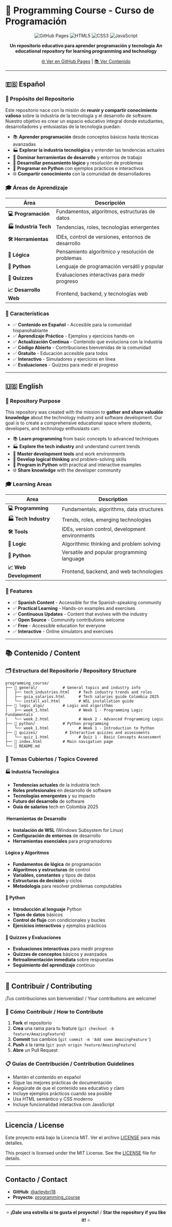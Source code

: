 # 🚀 Programming Course - Curso de Programación

<div align="center">

![GitHub Pages](https://img.shields.io/badge/GitHub%20Pages-222222?style=for-the-badge&logo=GitHub%20Pages&logoColor=white)
![HTML5](https://img.shields.io/badge/HTML5-E34F26?style=for-the-badge&logo=html5&logoColor=white)
![CSS3](https://img.shields.io/badge/CSS3-1572B6?style=for-the-badge&logo=css3&logoColor=white)
![JavaScript](https://img.shields.io/badge/JavaScript-F7DF1E?style=for-the-badge&logo=javascript&logoColor=black)

**Un repositorio educativo para aprender programación y tecnología**
**An educational repository for learning programming and technology**

[🌐 Ver en GitHub Pages](https://arleybri18.github.io/programming_course/) | [📚 Ver Contenido](#contenido--content)

</div>

---

## 🇪🇸 Español

### 🎯 Propósito del Repositorio

Este repositorio nace con la misión de **reunir y compartir conocimiento valioso** sobre la industria de la tecnología y el desarrollo de software. Nuestro objetivo es crear un espacio educativo integral donde estudiantes, desarrolladores y entusiastas de la tecnología puedan:

- 📚 **Aprender programación** desde conceptos básicos hasta técnicas avanzadas
- 🏭 **Explorar la industria tecnológica** y entender las tendencias actuales
- 🔧 **Dominar herramientas de desarrollo** y entornos de trabajo
- 🧠 **Desarrollar pensamiento lógico** y resolución de problemas
- 🐍 **Programar en Python** con ejemplos prácticos e interactivos
- 🌐 **Compartir conocimiento** con la comunidad de desarrolladores

### 🎓 Áreas de Aprendizaje

| Área | Descripción |
|------|-------------|
| **💻 Programación** | Fundamentos, algoritmos, estructuras de datos |
| **🏭 Industria Tech** | Tendencias, roles, tecnologías emergentes |
| **🛠️ Herramientas** | IDEs, control de versiones, entornos de desarrollo |
| **🧮 Lógica** | Pensamiento algorítmico y resolución de problemas |
| **🐍 Python** | Lenguaje de programación versátil y popular |
| **🎯 Quizzes** | Evaluaciones interactivas para medir progreso |
| **📈 Desarrollo Web** | Frontend, backend, y tecnologías web |

### 🚀 Características

- ✅ **Contenido en Español** - Accesible para la comunidad hispanohablante
- ✅ **Aprendizaje Práctico** - Ejemplos y ejercicios hands-on
- ✅ **Actualización Continua** - Contenido que evoluciona con la industria
- ✅ **Código Abierto** - Contribuciones bienvenidas de la comunidad
- ✅ **Gratuito** - Educación accesible para todos
- ✅ **Interactivo** - Simuladores y ejercicios en línea
- ✅ **Evaluaciones** - Quizzes para medir el progreso

---

## 🇺🇸 English

### 🎯 Repository Purpose

This repository was created with the mission to **gather and share valuable knowledge** about the technology industry and software development. Our goal is to create a comprehensive educational space where students, developers, and technology enthusiasts can:

- 📚 **Learn programming** from basic concepts to advanced techniques
- 🏭 **Explore the tech industry** and understand current trends
- 🔧 **Master development tools** and work environments
- 🧠 **Develop logical thinking** and problem-solving skills
- 🐍 **Program in Python** with practical and interactive examples
- 🌐 **Share knowledge** with the developer community

### 🎓 Learning Areas

| Area | Description |
|------|-------------|
| **💻 Programming** | Fundamentals, algorithms, data structures |
| **🏭 Tech Industry** | Trends, roles, emerging technologies |
| **🛠️ Tools** | IDEs, version control, development environments |
| **🧮 Logic** | Algorithmic thinking and problem solving |
| **🐍 Python** | Versatile and popular programming language |
| **📈 Web Development** | Frontend, backend, and web technologies |

### 🚀 Features

- ✅ **Spanish Content** - Accessible for the Spanish-speaking community
- ✅ **Practical Learning** - Hands-on examples and exercises
- ✅ **Continuous Updates** - Content that evolves with the industry
- ✅ **Open Source** - Community contributions welcome
- ✅ **Free** - Accessible education for everyone
- ✅ **Interactive** - Online simulators and exercises

---

## 📚 Contenido / Content

### 🗂️ Estructura del Repositorio / Repository Structure

```
programming_course/
├── 📁 general/           # General topics and industry info
│   ├── tech_industries.html    # Tech industry trends and roles
│   ├── guia_salarios.html      # Tech salaries guide Colombia 2025
│   └── install_wsl.html        # WSL installation guide
├── 📁 logic_algo/        # Logic and algorithms
│   ├── week_1.html             # Week 1 - Programming Logic Fundamentals
│   └── week_2.html             # Week 2 - Advanced Programming Logic
├── 📁 python/            # Python programming
│   └── week_1.html             # Week 1 - Introduction to Python
├── 📁 quizzes/            # Interactive quizzes and assessments
│   └── quiz_1.html             # Quiz 1 - Basic Concepts Assessment
├── 📄 index.html         # Main navigation page
└── 📄 README.md
```

### 🎯 Temas Cubiertos / Topics Covered

#### 🏭 **Industria Tecnológica**
- **Tendencias actuales** de la industria tech
- **Roles profesionales** en desarrollo de software
- **Tecnologías emergentes** y su impacto
- **Futuro del desarrollo** de software
- **Guía de salarios** tech en Colombia 2025

#### ️ **Herramientas de Desarrollo**
- **Instalación de WSL** (Windows Subsystem for Linux)
- **Configuración de entornos** de desarrollo
- **Herramientas esenciales** para programadores

####  **Lógica y Algoritmos**
- **Fundamentos de lógica** de programación
- **Algoritmos y estructuras** de control
- **Variables, constantes** y tipos de datos
- **Estructuras de decisión** y ciclos
- **Metodología** para resolver problemas computables

#### 🐍 **Python**
- **Introducción al lenguaje** Python
- **Tipos de datos** básicos
- **Control de flujo** con condicionales y bucles
- **Ejercicios interactivos** y ejemplos prácticos

#### 🎯 **Quizzes y Evaluaciones**
- **Evaluaciones interactivas** para medir progreso
- **Quizzes de conceptos** básicos y avanzados
- **Retroalimentación inmediata** sobre respuestas
- **Seguimiento del aprendizaje** continuo

---

## 🤝 Contribuir / Contributing

¡Tus contribuciones son bienvenidas! / Your contributions are welcome!

### 📝 Cómo Contribuir / How to Contribute

1. **Fork** el repositorio
2. **Crea** una rama para tu feature (`git checkout -b feature/AmazingFeature`)
3. **Commit** tus cambios (`git commit -m 'Add some AmazingFeature'`)
4. **Push** a la rama (`git push origin feature/AmazingFeature`)
5. **Abre** un Pull Request

### 📋 Guías de Contribución / Contribution Guidelines

- Mantén el contenido en español
- Sigue las mejores prácticas de documentación
- Asegúrate de que el contenido sea educativo y claro
- Incluye ejemplos prácticos cuando sea posible
- Usa HTML semántico y CSS moderno
- Incluye funcionalidad interactiva con JavaScript

---

##  Licencia / License

Este proyecto está bajo la Licencia MIT. Ver el archivo [LICENSE](LICENSE) para más detalles.

This project is licensed under the MIT License. See the [LICENSE](LICENSE) file for details.

---

##  Contacto / Contact

- **GitHub**: [@arleybri18](https://github.com/arleybri18)
- **Proyecto**: [programming_course](https://github.com/arleybri18/programming_course)

---

<div align="center">

⭐ **¡Dale una estrella si te gusta el proyecto!** / **Star the repository if you like it!** ⭐

</div>
